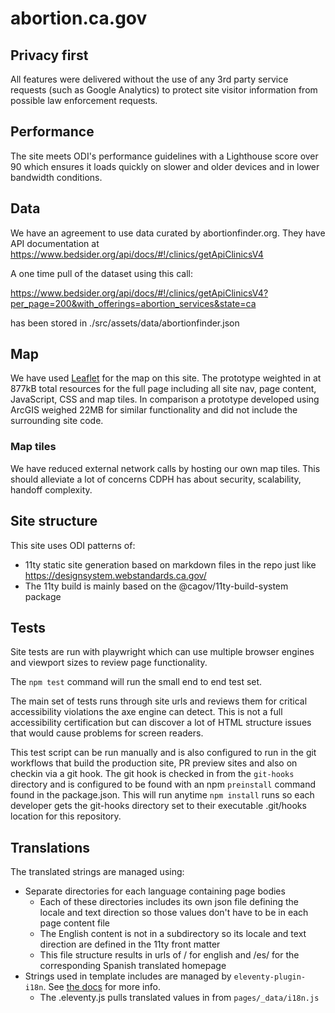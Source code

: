 # abortion.ca.gov

## Privacy first

All features were delivered without the use of any 3rd party service requests (such as Google Analytics) to protect site visitor information from possible law enforcement requests.

## Performance

The site meets ODI's performance guidelines with a Lighthouse score over 90 which ensures it loads quickly on slower and older devices and in lower bandwidth conditions.

## Data

We have an agreement to use data curated by abortionfinder.org. They have API documentation at <a href="https://www.bedsider.org/api/docs/#!/clinics/getApiClinicsV4">https://www.bedsider.org/api/docs/#!/clinics/getApiClinicsV4</a>

A one time pull of the dataset using this call:

https://www.bedsider.org/api/docs/#!/clinics/getApiClinicsV4?per_page=200&with_offerings=abortion_services&state=ca

has been stored in ./src/assets/data/abortionfinder.json

## Map

We have used [Leaflet](https://leafletjs.com/) for the map on this site. The prototype weighted in at 877kB total resources for the full page including all site nav, page content, JavaScript, CSS and map tiles. In comparison a prototype developed using ArcGIS weighed 22MB for similar functionality and did not include the surrounding site code.

### Map tiles

We have reduced external network calls by hosting our own map tiles. This should alleviate a lot of concerns CDPH has about security, scalability, handoff complexity.

## Site structure

This site uses ODI patterns of:

- 11ty static site generation based on markdown files in the repo just like https://designsystem.webstandards.ca.gov/
- The 11ty build is mainly based on the @cagov/11ty-build-system package

## Tests

Site tests are run with playwright which can use multiple browser engines and viewport sizes to review page functionality.

The ```npm test``` command will run the small end to end test set.

The main set of tests runs through site urls and reviews them for critical accessibility violations the axe engine can detect. This is not a full accessibility certification but can discover a lot of HTML structure issues that would cause problems for screen readers.

This test script can be run manually and is also configured to run in the git workflows that build the production site, PR preview sites and also on checkin via a git hook. The git hook is checked in from the ```git-hooks``` directory and is configured to be found with an npm ```preinstall``` command found in the package.json. This will run anytime ```npm install``` runs so each developer gets the git-hooks directory set to their executable .git/hooks location for this repository.


## Translations

The translated strings are managed using:
- Separate directories for each language containing page bodies
  - Each of these directories includes its own json file defining the locale and text direction so those values don't have to be in each page content file
  - The English content is not in a subdirectory so its locale and text direction are defined in the 11ty front matter
  - This file structure results in urls of / for english and /es/ for the corresponding Spanish translated homepage
- Strings used in template includes are managed by ```eleventy-plugin-i18n```. See <a href="https://github.com/adamduncan/eleventy-plugin-i18n">the docs</a> for more info.
  - The .eleventy.js pulls translated values in from ```pages/_data/i18n.js```
  
